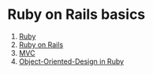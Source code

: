 # Ruby on Rails basics

1. [Ruby](https://github.com/kodsurfer/rails-basics/blob/main/Ruby.md)
2. [Ruby on Rails](https://github.com/kodsurfer/rails-basics/blob/main/Ruby%20on%20Rails.md)
3. [MVC](https://github.com/kodsurfer/rails-basics/blob/main/MVC.md)
4. [Object-Oriented-Design in Ruby](https://github.com/kodsurfer/rails-basics/blob/main/Object-Oriented-Design%20in%20Ruby.md)
